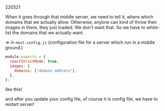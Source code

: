 220521

When it goes through that middle server, we need to tell it, where which domains that we actually allow. Otherwise, anyone can kind of throw their images in there, they just loaded. We don't want that. So we have to white-list the domains that we actually want.

=> in `next.config.js`
(configuration file for a server which run in a middle ground.)

```javascript
module.exports = {
  reactStrictMode: true,
  images: {
    domains: ["domain address"],
  },
};
```

like this!

and after you update your config file, of course it is config file, we have to restart server!
